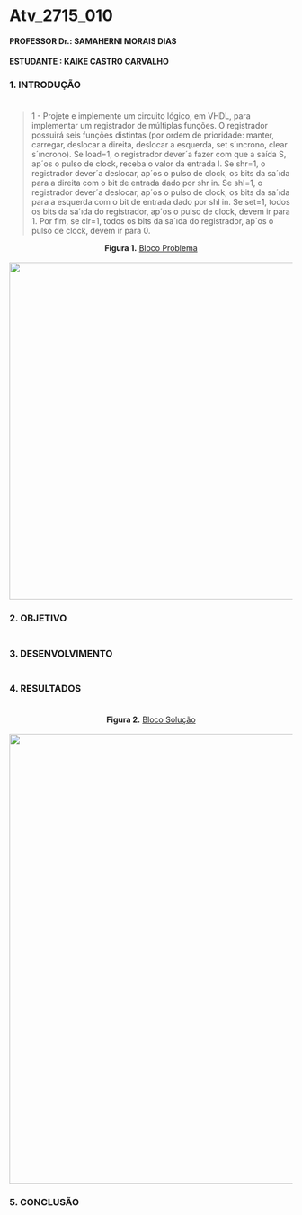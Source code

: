 # Atv_2715_010
#### PROFESSOR Dr.: SAMAHERNI MORAIS DIAS 
#### ESTUDANTE    : KAIKE CASTRO CARVALHO


### 1. INTRODUÇÃO <br/> <br/>

> 1 - Projete e implemente um circuito lógico, em VHDL, para implementar um registrador
de múltiplas funções. O registrador possuirá seis funções distintas (por ordem de prioridade:
manter, carregar, deslocar a direita, deslocar a esquerda, set s´ıncrono, clear s´ıncrono). Se
load=1, o registrador dever´a fazer com que a saída S, ap´os o pulso de clock, receba o valor da
entrada I. Se shr=1, o registrador dever´a deslocar, ap´os o pulso de clock, os bits da sa´ıda para
a direita com o bit de entrada dado por shr in. Se shl=1, o registrador dever´a deslocar, ap´os o
pulso de clock, os bits da sa´ıda para a esquerda com o bit de entrada dado por shl in. Se set=1,
todos os bits da sa´ıda do registrador, ap´os o pulso de clock, devem ir para 1. Por fim, se clr=1,
todos os bits da sa´ıda do registrador, ap´os o pulso de clock, devem ir para 0.



<p  align="center">
  <b>Figura 1.</b>
 <a href="#">Bloco Problema</a> 
 <br><br>
<img src="https://user-images.githubusercontent.com/42541528/66717974-ff9ebc80-edb4-11e9-9c60-4ef3054604b2.png" width="600" heigth="600"> 
 </p>

### 2. OBJETIVO <br/> <br/>

### 3. DESENVOLVIMENTO <br/> <br/>

### 4. RESULTADOS <br/> <br/>

<p  align="center">
  <b>Figura 2.</b>
 <a href="#">Bloco Solução</a> 
 <br><br>
<img src="https://user-images.githubusercontent.com/42541528/66717938-8c954600-edb4-11e9-8c8b-94c3bfe68717.png" width="800" heigth="600"> 
 </p>
 
### 5. CONCLUSÃO <br/> <br/>
